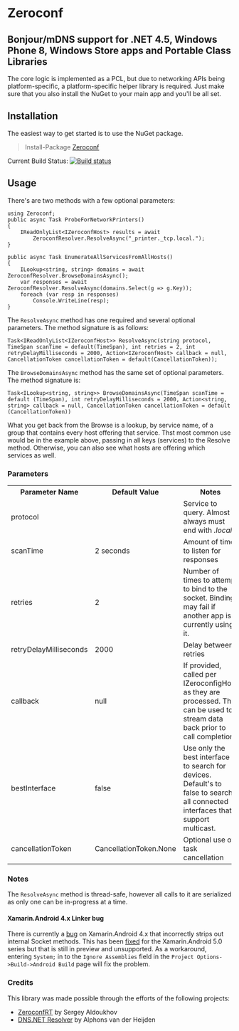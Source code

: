 Zeroconf
==========

Bonjour/mDNS support for .NET 4.5, Windows Phone 8, Windows Store apps and Portable Class Libraries
-
The core logic is implemented as a PCL, but due to networking APIs being 
platform-specific, a platform-specific helper library is required. Just make
sure that you also install the NuGet to your main app and you'll be all set.

Installation
-
The easiest way to get started is to use the NuGet package.

> Install-Package [Zeroconf](http://www.nuget.org/packages/Zeroconf)

Current Build Status:
[![Build status](https://ci.appveyor.com/api/projects/status/52nr1dgg9ftrxeh9/branch/master?svg=true)](https://ci.appveyor.com/project/onovotny/zeroconf/branch/master)

Usage
-
There's are two methods with a few optional parameters:

    using Zeroconf;
    public async Task ProbeForNetworkPrinters()
    {
        IReadOnlyList<IZeroconfHost> results = await
            ZeroconfResolver.ResolveAsync("_printer._tcp.local.");
    }

    public async Task EnumerateAllServicesFromAllHosts()
    {
        ILookup<string, string> domains = await ZeroconfResolver.BrowseDomainsAsync();            
        var responses = await ZeroconfResolver.ResolveAsync(domains.Select(g => g.Key));            
        foreach (var resp in responses)
            Console.WriteLine(resp);
    }

The `ResolveAsync` method has one required and several optional parameters. 
The method signature is as follows:

    Task<IReadOnlyList<IZeroconfHost>> ResolveAsync(string protocol, TimeSpan scanTime = default(TimeSpan), int retries = 2, int retryDelayMilliseconds = 2000, Action<IZeroconfHost> callback = null, CancellationToken cancellationToken = default(CancellationToken));

The `BrowseDomainsAsync` method has the same set of optional parameters.
The method signature is:
   
    Task<ILookup<string, string>> BrowseDomainsAsync(TimeSpan scanTime = default (TimeSpan), int retryDelayMilliseconds = 2000, Action<string, string> callback = null, CancellationToken cancellationToken = default (CancellationToken))

What you get back from the Browse is a lookup, by service name, of a group that contains every host
offering that service. Thst most common use would be in the example above, passing in
all keys (services) to the Resolve method. Otherwise, you can also see what hosts are
offering which services as well.

### Parameters

<table>
    <tr>
        <th>Parameter Name</th>
        <th>Default Value</th>
        <th>Notes</th>
    </tr>
    <tr>
        <td>protocol</td>
        <td></td>
        <td>Service to query. Almost always must end with <em>.local.</em></td>
    </tr>
    <tr>
        <td>scanTime</td>
        <td>2 seconds</td>
        <td>Amount of time to listen for responses</td>
    </tr>
    <tr>
        <td>retries</td>
        <td>2</td>
        <td>
            Number of times to attempt to bind to the socket. Binding may fail if
            another app is currently using it.
        </td>
    </tr>
    <tr>
        <td>retryDelayMilliseconds</td>
        <td>2000</td>
        <td>Delay between retries</td>
    </tr>
    <tr>
        <td>callback</td>
        <td>null</td>
        <td>
            If provided, called per IZeroconfigHost as they are processed. This can be used to stream
            data back prior to call completion.
        </td>
    </tr>
    <tr>
        <td>bestInterface</td>
        <td>false</td>
        <td>
            Use only the best interface to search for devices. Default's to false to search all
            connected interfaces that support multicast.
        </td>
    </tr>
    <tr>
        <td>cancellationToken</td>
        <td>CancellationToken.None</td>
        <td>Optional use of task cancellation</td>
    </tr>
</table>

### Notes

The `ResolveAsync` method is thread-safe, however all calls to it are serialized as only
one can be in-progress at a time.

#### Xamarin.Android 4.x Linker bug
There is currently a [bug](https://bugzilla.xamarin.com/show_bug.cgi?id=21578) on Xamarin.Android 4.x that incorrectly strips out internal Socket methods. This has been [fixed](http://developer.xamarin.com/releases/android/xamarin.android_5/xamarin.android_5.0/) for the Xamarin.Android 5.0 series but that is still in preview and unsupported. As a workaround, entering `System;` in to the `Ignore Assemblies` field in the `Project Options->Build->Android Build` page will fix the problem.


### Credits

This library was made possible through the efforts of the following projects:

* [ZeroconfRT](https://github.com/saldoukhov/ZeroconfRT) by Sergey Aldoukhov
* [DNS.NET Resolver](http://www.codeproject.com/Articles/23673/DNS-NET-Resolver-C) by Alphons van der Heijden
